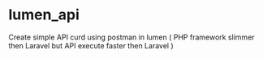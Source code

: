 # lumen_api
Create simple API curd using postman in lumen  ( PHP framework slimmer then Laravel but API execute faster then Laravel )
